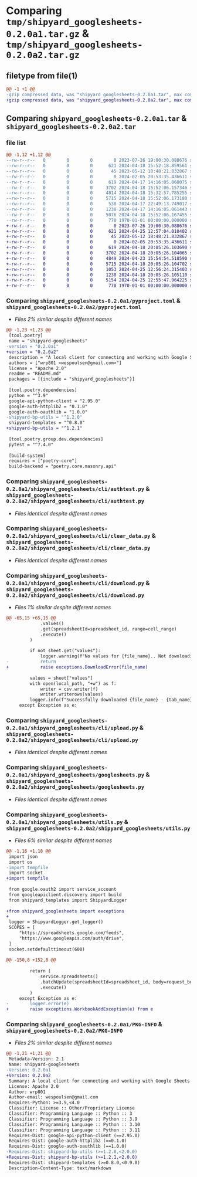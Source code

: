 # Comparing `tmp/shipyard_googlesheets-0.2.0a1.tar.gz` & `tmp/shipyard_googlesheets-0.2.0a2.tar.gz`

## filetype from file(1)

```diff
@@ -1 +1 @@
-gzip compressed data, was "shipyard_googlesheets-0.2.0a1.tar", max compression
+gzip compressed data, was "shipyard_googlesheets-0.2.0a2.tar", max compression
```

## Comparing `shipyard_googlesheets-0.2.0a1.tar` & `shipyard_googlesheets-0.2.0a2.tar`

### file list

```diff
@@ -1,12 +1,12 @@
--rw-r--r--   0        0        0        0 2023-07-26 19:00:30.088676 shipyard_googlesheets-0.2.0a1/README.md
--rw-r--r--   0        0        0      621 2024-04-18 15:52:18.859561 shipyard_googlesheets-0.2.0a1/pyproject.toml
--rw-r--r--   0        0        0       45 2023-05-12 18:48:21.832867 shipyard_googlesheets-0.2.0a1/shipyard_googlesheets/__init__.py
--rw-r--r--   0        0        0        0 2024-02-05 20:53:35.436611 shipyard_googlesheets-0.2.0a1/shipyard_googlesheets/cli/__init__.py
--rw-r--r--   0        0        0      619 2024-04-17 14:16:05.060075 shipyard_googlesheets-0.2.0a1/shipyard_googlesheets/cli/authtest.py
--rw-r--r--   0        0        0     3702 2024-04-18 15:52:06.157346 shipyard_googlesheets-0.2.0a1/shipyard_googlesheets/cli/clear_data.py
--rw-r--r--   0        0        0     4814 2024-04-18 15:32:57.785255 shipyard_googlesheets-0.2.0a1/shipyard_googlesheets/cli/download.py
--rw-r--r--   0        0        0     5715 2024-04-18 15:52:06.173180 shipyard_googlesheets-0.2.0a1/shipyard_googlesheets/cli/upload.py
--rw-r--r--   0        0        0      538 2024-04-17 22:49:13.749017 shipyard_googlesheets-0.2.0a1/shipyard_googlesheets/exceptions.py
--rw-r--r--   0        0        0     1238 2024-04-17 14:16:05.061443 shipyard_googlesheets-0.2.0a1/shipyard_googlesheets/googlesheets.py
--rw-r--r--   0        0        0     5076 2024-04-18 15:52:06.167455 shipyard_googlesheets-0.2.0a1/shipyard_googlesheets/utils.py
--rw-r--r--   0        0        0      770 1970-01-01 00:00:00.000000 shipyard_googlesheets-0.2.0a1/PKG-INFO
+-rw-r--r--   0        0        0        0 2023-07-26 19:00:30.088676 shipyard_googlesheets-0.2.0a2/README.md
+-rw-r--r--   0        0        0      621 2024-04-25 12:57:04.010402 shipyard_googlesheets-0.2.0a2/pyproject.toml
+-rw-r--r--   0        0        0       45 2023-05-12 18:48:21.832867 shipyard_googlesheets-0.2.0a2/shipyard_googlesheets/__init__.py
+-rw-r--r--   0        0        0        0 2024-02-05 20:53:35.436611 shipyard_googlesheets-0.2.0a2/shipyard_googlesheets/cli/__init__.py
+-rw-r--r--   0        0        0      619 2024-04-18 20:05:26.103690 shipyard_googlesheets-0.2.0a2/shipyard_googlesheets/cli/authtest.py
+-rw-r--r--   0        0        0     3702 2024-04-18 20:05:26.104065 shipyard_googlesheets-0.2.0a2/shipyard_googlesheets/cli/clear_data.py
+-rw-r--r--   0        0        0     4849 2024-04-23 15:54:54.518590 shipyard_googlesheets-0.2.0a2/shipyard_googlesheets/cli/download.py
+-rw-r--r--   0        0        0     5715 2024-04-18 20:05:26.104702 shipyard_googlesheets-0.2.0a2/shipyard_googlesheets/cli/upload.py
+-rw-r--r--   0        0        0     1053 2024-04-25 12:56:24.315403 shipyard_googlesheets-0.2.0a2/shipyard_googlesheets/exceptions.py
+-rw-r--r--   0        0        0     1238 2024-04-18 20:05:26.105110 shipyard_googlesheets-0.2.0a2/shipyard_googlesheets/googlesheets.py
+-rw-r--r--   0        0        0     5154 2024-04-25 12:55:47.964225 shipyard_googlesheets-0.2.0a2/shipyard_googlesheets/utils.py
+-rw-r--r--   0        0        0      770 1970-01-01 00:00:00.000000 shipyard_googlesheets-0.2.0a2/PKG-INFO
```

### Comparing `shipyard_googlesheets-0.2.0a1/pyproject.toml` & `shipyard_googlesheets-0.2.0a2/pyproject.toml`

 * *Files 2% similar despite different names*

```diff
@@ -1,23 +1,23 @@
 [tool.poetry]
 name = "shipyard-googlesheets"
-version = "0.2.0a1"
+version = "0.2.0a2"
 description = "A local client for connecting and working with Google Sheets"
 authors = ["wrp801 <wespoulsen@gmail.com>"]
 license = "Apache 2.0"
 readme = "README.md"
 packages = [{include = "shipyard_googlesheets"}]
 
 [tool.poetry.dependencies]
 python = "^3.9"
 google-api-python-client = "2.95.0"
 google-auth-httplib2 = "0.1.0"
 google-auth-oauthlib = "1.0.0"
-shipyard-bp-utils = "^1.2.0"
 shipyard-templates = "^0.8.0"
+shipyard-bp-utils = "^1.2.1"
 
 [tool.poetry.group.dev.dependencies]
 pytest = "^7.4.0"
 
 [build-system]
 requires = ["poetry-core"]
 build-backend = "poetry.core.masonry.api"
```

### Comparing `shipyard_googlesheets-0.2.0a1/shipyard_googlesheets/cli/authtest.py` & `shipyard_googlesheets-0.2.0a2/shipyard_googlesheets/cli/authtest.py`

 * *Files identical despite different names*

### Comparing `shipyard_googlesheets-0.2.0a1/shipyard_googlesheets/cli/clear_data.py` & `shipyard_googlesheets-0.2.0a2/shipyard_googlesheets/cli/clear_data.py`

 * *Files identical despite different names*

### Comparing `shipyard_googlesheets-0.2.0a1/shipyard_googlesheets/cli/download.py` & `shipyard_googlesheets-0.2.0a2/shipyard_googlesheets/cli/download.py`

 * *Files 1% similar despite different names*

```diff
@@ -65,15 +65,15 @@
             .values()
             .get(spreadsheetId=spreadsheet_id, range=cell_range)
             .execute()
         )
 
         if not sheet.get("values"):
             logger.warning(f"No values for {file_name}.. Not downloading")
-            return
+            raise exceptions.DownloadError(file_name)
 
         values = sheet["values"]
         with open(local_path, "+w") as f:
             writer = csv.writer(f)
             writer.writerows(values)
         logger.info(f"Successfully downloaded {file_name} - {tab_name} to {local_path}")
     except Exception as e:
```

### Comparing `shipyard_googlesheets-0.2.0a1/shipyard_googlesheets/cli/upload.py` & `shipyard_googlesheets-0.2.0a2/shipyard_googlesheets/cli/upload.py`

 * *Files identical despite different names*

### Comparing `shipyard_googlesheets-0.2.0a1/shipyard_googlesheets/googlesheets.py` & `shipyard_googlesheets-0.2.0a2/shipyard_googlesheets/googlesheets.py`

 * *Files identical despite different names*

### Comparing `shipyard_googlesheets-0.2.0a1/shipyard_googlesheets/utils.py` & `shipyard_googlesheets-0.2.0a2/shipyard_googlesheets/utils.py`

 * *Files 6% similar despite different names*

```diff
@@ -1,16 +1,18 @@
 import json
 import os
-import tempfile
 import socket
+import tempfile
 
 from google.oauth2 import service_account
 from googleapiclient.discovery import build
 from shipyard_templates import ShipyardLogger
 
+from shipyard_googlesheets import exceptions
+
 logger = ShipyardLogger.get_logger()
 SCOPES = [
     "https://spreadsheets.google.com/feeds",
     "https://www.googleapis.com/auth/drive",
 ]
 socket.setdefaulttimeout(600)
 
@@ -150,8 +152,8 @@
 
         return (
             service.spreadsheets()
             .batchUpdate(spreadsheetId=spreadsheet_id, body=request_body)
             .execute()
         )
     except Exception as e:
-        logger.error(e)
+        raise exceptions.WorkbookAddException(e) from e
```

### Comparing `shipyard_googlesheets-0.2.0a1/PKG-INFO` & `shipyard_googlesheets-0.2.0a2/PKG-INFO`

 * *Files 2% similar despite different names*

```diff
@@ -1,21 +1,21 @@
 Metadata-Version: 2.1
 Name: shipyard-googlesheets
-Version: 0.2.0a1
+Version: 0.2.0a2
 Summary: A local client for connecting and working with Google Sheets
 License: Apache 2.0
 Author: wrp801
 Author-email: wespoulsen@gmail.com
 Requires-Python: >=3.9,<4.0
 Classifier: License :: Other/Proprietary License
 Classifier: Programming Language :: Python :: 3
 Classifier: Programming Language :: Python :: 3.9
 Classifier: Programming Language :: Python :: 3.10
 Classifier: Programming Language :: Python :: 3.11
 Requires-Dist: google-api-python-client (==2.95.0)
 Requires-Dist: google-auth-httplib2 (==0.1.0)
 Requires-Dist: google-auth-oauthlib (==1.0.0)
-Requires-Dist: shipyard-bp-utils (>=1.2.0,<2.0.0)
+Requires-Dist: shipyard-bp-utils (>=1.2.1,<2.0.0)
 Requires-Dist: shipyard-templates (>=0.8.0,<0.9.0)
 Description-Content-Type: text/markdown
```

